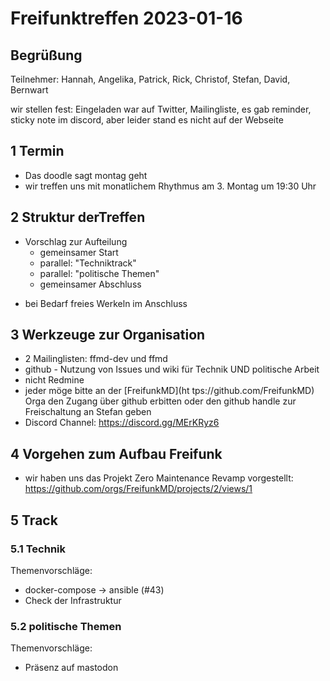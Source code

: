 # Freifunktreffen 2023-01-16

## Begrüßung

Teilnehmer: Hannah, Angelika, Patrick, Rick, Christof, Stefan, David, Bernwart

wir stellen fest: Eingeladen war auf Twitter, Mailingliste, es gab reminder, sticky note im discord, aber leider stand es nicht auf der Webseite

## 1 Termin

* Das doodle sagt montag geht
* wir treffen uns mit monatlichem Rhythmus am 3. Montag um 19:30 Uhr

## 2 Struktur derTreffen

* Vorschlag zur Aufteilung
  - gemeinsamer Start
  - parallel: "Techniktrack"
  - parallel: "politische Themen"
  - gemeinsamer Abschluss
- bei Bedarf freies Werkeln im Anschluss

## 3 Werkzeuge zur Organisation

* 2 Mailinglisten: ffmd-dev und ffmd
* github - Nutzung von Issues und wiki für Technik UND politische Arbeit
* nicht Redmine
* jeder möge bitte an der [FreifunkMD](ht tps://github.com/FreifunkMD) Orga den Zugang über github erbitten oder den github handle zur Freischaltung an Stefan geben
* Discord Channel: https://discord.gg/MErKRyz6

## 4 Vorgehen zum Aufbau Freifunk

* wir haben uns das Projekt Zero Maintenance Revamp vorgestellt: https://github.com/orgs/FreifunkMD/projects/2/views/1

## 5 Track

### 5.1 Technik

Themenvorschläge:

* docker-compose → ansible (#43)
* Check der Infrastruktur

### 5.2 politische Themen

Themenvorschläge:

* Präsenz auf mastodon
